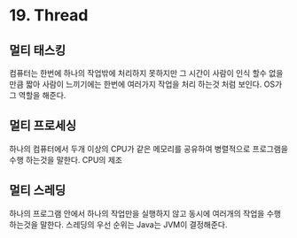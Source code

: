 # 19. Thread

## 멀티 태스킹

컴퓨터는 한번에 하나의 작업밖에 처리하지 못하지만 그 시간이 사람이 인식 할수 없을만큼 짧아 사람이 느끼기에는 한번에 여러가지 작업을 처리 하는것 처럼 보인다. OS가 그 역할을 해준다.

## 멀티 프로세싱

하나의 컴퓨터에서 두개 이상의 CPU가 같은 메모리를 공유하여 병렬적으로 프로그램을 수행 하는것을 말한다. CPU의 제조

## 멀티 스레딩

하나의 프로그램 안에서 하나의 작업만을 실행하지 않고 동시에 여러개의 작업을 수행 하는것을 말한다. 스레딩의 우선 순위는 Java는 JVM이 결정해준다.

